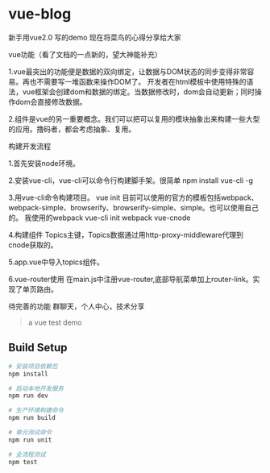 # vue-blog
新手用vue2.0 写的demo 
现在将菜鸟的心得分享给大家   

vue功能（看了文档的一点新的，望大神能补充）

1.vue最突出的功能便是数据的双向绑定，让数据与DOM状态的同步变得非常容易。再也不需要写一堆函数来操作DOM了。
开发者在html模板中使用特殊的语法，vue框架会创建dom和数据的绑定。当数据修改时，dom会自动更新；同时操作dom会直接修改数据。

2.组件是vue的另一重要概念。我们可以把可以复用的模块抽象出来构建一些大型的应用。撸码者，都会考虑抽象、复用。

构建开发流程

1.首先安装node环境。

2.安装vue-cli，vue-cli可以命令行构建脚手架。很简单
npm install vue-cli -g

3.用vue-cli命令构建项目。
vue init <template-name><project-name>
目前可以使用的官方的模板包括webpack、webpack-simple、browserify、browserify-simple、simple。也可以使用自己的。
我使用的webpack
vue-cli init webpack vue-cnode

4.构建组件
Topics主键，Topics数据通过用http-proxy-middleware代理到cnode获取的。

5.app.vue中导入topics组件。

6.vue-router使用
在main.js中注册vue-router,底部导航菜单加上router-link。实现了单页路由。

待完善的功能
群聊天，个人中心，技术分享

> a vue test demo

## Build Setup

``` bash
# 安装项目依赖包
npm install

# 启动本地开发服务
npm run dev

# 生产环境构建命令
npm run build

# 单元测试命令
npm run unit

# 全流程测试
npm test
```



